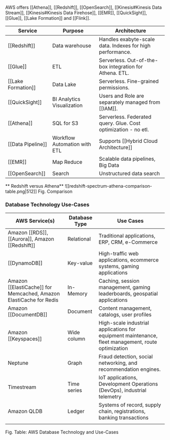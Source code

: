 AWS offers [[Athena]], [[Redshift]], [[OpenSearch]], [[Kinesis#Kinesis Data Stream]], [[Kinesis#Kinesis Data Firehose]],  [[EMR]], [[QuickSight]], [[Glue]], [[Lake Formation]] and [[Flink]].


| Service         | Purpose                      | Architecture                                                   |
| ------------------ | ---------------------------- | -------------------------------------------------------------- |
| [[Redshift]]       | Data warehouse               | Handles exabyte-scale data. Indexes for high performance.      |
| [[Glue]]           | ETL                          | Serverless. Out-of-the-box integration for Athena. ETL.             |
| [[Lake Formation]] | Data Lake                    | Serverless. Fine-grained permissions.                          |
| [[QuickSight]]     | BI Analytics Visualization   | Users and Role are separately managed from [[IAM]].            |
| [[Athena]]         | SQL for S3                   | Serverless. Federated query. Glue. Cost optimization - no etl. |
| [[Data Pipeline]]  | Workflow Automation with ETL | Supports [[Hybrid Cloud Architecture]]                         |
| [[EMR]]            | Map Reduce                   | Scalable data pipelines, Big Data                              |
| [[OpenSearch]]     | Search                       | Unstructured data search                                                               |

** Redshift versus Athena**
![[redshift-spectrum-athena-comparison-table.png|512]]
Fig. Comparison

### Database Technology Use-Cases

| AWS Service(s)                                                     | Database Type | Use Cases                                                                                          |
| ------------------------------------------------------------------ | ------------- | -------------------------------------------------------------------------------------------------- |
| Amazon [[RDS]], [[Aurora]], Amazon [[Redshift]]                    | Relational    | Traditional applications, ERP, CRM, e-Commerce                                                     |
| [[DynamoDB]]                                                       | Key-value     | High-traffic web applications, ecommerce systems, gaming applications                              |
| Amazon [[ElastiCache]] for Memcached, Amazon ElastiCache for Redis | In-Memory     | Caching, session management, gaming leaderboards, geospatial applications                          |
| Amazon [[DocumentDB]]                                              | Document      | Content management, catalogs, user profiles                                                        |
| Amazon [[Keyspaces]]                                               | Wide column   | High-scale industrial applications for equipment maintenance, fleet management, route optimization |
| Neptune                                                            | Graph         | Fraud detection, social networking, and recommendation engines.                                    |
| Timestream                                                         | Time series   | IoT applications, Development Operations (DevOps), industrial telemetry                            |
| Amazon QLDB                                                        | Ledger        | Systems of record, supply chain, registrations, banking transactions                               |
|                                                                    |               |                                                                                                    |

Fig. Table: AWS Database Technology and Use-Cases